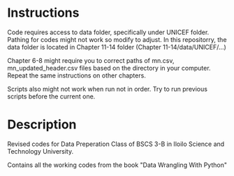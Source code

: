 # Instructions
Code requires access to data folder, specifically under UNICEF folder. Pathing for codes might not work so modify to adjust. In this repositorry, the data folder is located in Chapter 11-14 folder (Chapter 11-14/data/UNICEF/...)
  
  Chapter 6-8 might require you to correct paths of mn.csv, mn_updated_header.csv files based on the directory in your computer.
  Repeat the same instructions on other chapters.
  
  Scripts also might not work when run not in order. Try to run previous scripts before the current one.

# Description
Revised codes for Data Preperation Class of BSCS 3-B in Iloilo Science and Technology University.

Contains all the working codes from the book "Data Wrangling With Python"
